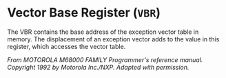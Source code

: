 # Vector Base Register (`VBR`)

The VBR contains the base address of the exception vector table in memory. The
displacement of an exception vector adds to the value in this register, which accesses the
vector table.

*From MOTOROLA M68000 FAMILY Programmer's reference manual. Copyright 1992 by Motorola Inc./NXP. Adapted with
permission.*